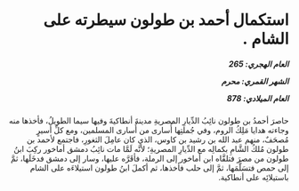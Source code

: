 <h1 dir="rtl">استكمال أحمد بن طولون سيطرته على الشام .</h1>

<h5 dir="rtl">العام الهجري:  265

الشهر القمري: محرم

العام الميلادي: 878</h5>

<p dir="rtl">حاصرَ أحمدُ بن طولون نائِبُ الدِّيارِ المصريةِ مدينةَ أنطاكيةَ وفيها سيما الطويلُ، فأخذها منه وجاءته هدايا مَلِكُ الروم، وفي جُملتِها أُسارى من أُسارى المسلمين، ومع كلِّ أسيرٍ مُصحَفٌ، منهم عبد الله بن رشيد بن كاوس، الذي كان عامِلَ الثغورِ، فاجتمع لأحمد بن طولون مُلكُ الشَّامِ بكمالِه مع الدِّيارِ المصريةِ؛ لأنَّه لَمَّا مات نائِبُ دمشق أماخور ركِبَ ابنُ طولون من مصرَ فتلقَّاه ابن أماخور إلى الرملة، فأقَرَّه عليها، وسار إلى دمشق فدخَلَها، ثمَّ إلى حمص فتسَلَّمَها، ثمَّ إلى حلب فأخذها، ثم أكملَ ابنُ طولون استيلاءَه على الشام باستيلائِه على أنطاكية.</p></br>

